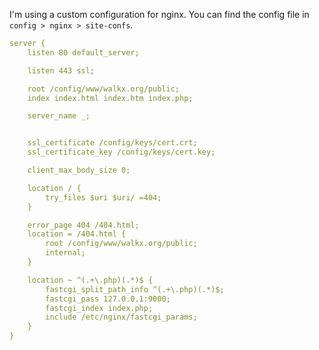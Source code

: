 I'm using a custom configuration for nginx. You can find the config file in `config > nginx > site-confs`.

```yml
server {
    listen 80 default_server;

    listen 443 ssl;

    root /config/www/walkx.org/public;
    index index.html index.htm index.php;

    server_name _;


    ssl_certificate /config/keys/cert.crt;
    ssl_certificate_key /config/keys/cert.key;

    client_max_body_size 0;

    location / {
        try_files $uri $uri/ =404;
    }

    error_page 404 /404.html;
    location = /404.html {
        root /config/www/walkx.org/public;
        internal;
    }

    location ~ ^(.+\.php)(.*)$ {
        fastcgi_split_path_info ^(.+\.php)(.*)$;
        fastcgi_pass 127.0.0.1:9000;
        fastcgi_index index.php;
        include /etc/nginx/fastcgi_params;
    }
}

```
